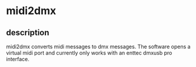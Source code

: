 # midi2dmx

## description
midi2dmx converts midi messages to dmx messages. The software opens a virtual midi port and currently only works with an enttec dmxusb pro interface.